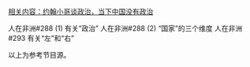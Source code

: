 [相关内容：约翰小哥谈政治，当下中国没有政治](https://github.com/Voices-of-People/zhong_sheng/blob/master/YouTube社区版块内容/约翰小哥谈政治，当下中国没有政治)

人在非洲#288 (1) 有关“政治”
人在非洲#288 (2) “国家”的三个维度
人在非洲#293 有关“左”和“右”

以上为参考节目源。
